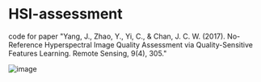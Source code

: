 # HSI-assessment
code for paper "Yang, J., Zhao, Y., Yi, C., &amp; Chan, J. C. W. (2017). No-Reference Hyperspectral Image Quality Assessment via Quality-Sensitive Features Learning. Remote Sensing, 9(4), 305."

![image](https://github.com/polwork/Newton-Polynomial-Interpolation-1.0/blob/master/SignOfLab.png)
